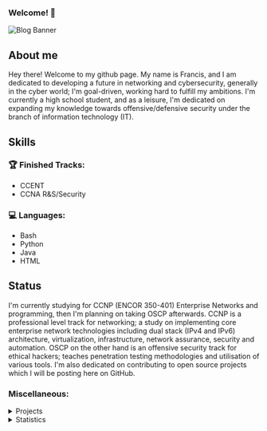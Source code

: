 ### Welcome! 👋

![Blog Banner](https://user-images.githubusercontent.com/75497349/107654987-1b261a00-6cbe-11eb-8525-35e6958078b4.png)  

## About me

Hey there! Welcome to my github page. My name is Francis, and I am dedicated to developing a future in networking and cybersecurity, generally in the cyber world; I'm goal-driven, working hard to fulfill my ambitions. I'm currently a high school student, and as a 
leisure, I'm dedicated on expanding my knowledge towards offensive/defensive security under the branch of information technology (IT). 

## Skills

### 🏆 Finished Tracks:
- CCENT
- CCNA R&S/Security

### 💻 Languages:
- Bash
- Python
- Java
- HTML

## Status

I'm currently studying for CCNP (ENCOR 350-401) Enterprise Networks and programming, then I'm planning on taking OSCP afterwards. CCNP is a professional level track for networking; a study on implementing core enterprise network technologies including dual stack (IPv4 and IPv6) architecture, virtualization, infrastructure, network assurance, security and automation. OSCP on the other hand is an offensive security track for ethical hackers; teaches penetration testing methodologies and utilisation of various tools. I'm also dedicated on contributing to open source projects which I will be posting here on GitHub. 

### Miscellaneous:

<details>
  <summary>Projects</summary>
  <br/>
  Will be posting open source projects soon!
  <br/>
</details>

<details>
  <summary>Statistics</summary>
  <br/>
  <a href="https://github.com/FrancisIGP/github-readme-stats"><img alt="FrancisIGP's GitHub Stats" src="https://github-readme-stats.vercel.app/api/?username=FrancisIGP&layout=compact&show_icons=true&include_all_commits=true&hide_border=true&theme=radical" /></a>
  <br/>
</details>
